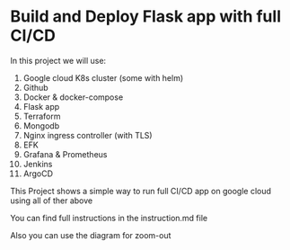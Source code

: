 ﻿# Build and Deploy Flask app with full CI/CD # 
In this project we will use:
1.  Google cloud K8s cluster (some with helm)
2.  Github
3.  Docker & docker-compose
4.  Flask app
5.  Terraform
6.  Mongodb
7.  Nginx ingress controller (with TLS)
8.  EFK
9.  Grafana & Prometheus
10. Jenkins
11. ArgoCD

This Project shows a simple way to run full CI/CD app on google cloud using all of ther above

You can find full instructions in the instruction.md file

Also you can use the diagram for zoom-out
